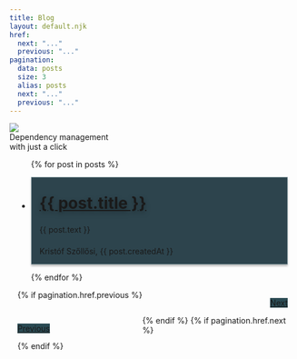 ```yaml
---
title: Blog
layout: default.njk
href:
  next: "..."
  previous: "..."
pagination:
  data: posts
  size: 3
  alias: posts
  next: "..."
  previous: "..."
---
```


<style type="text/css">
  .blog-container {
    max-width: 1200px;
    min-height: 100vh;
    margin: 0 auto;
    padding: 0 1em;
  }
  .article-list {
    display: grid;
    grid-template-columns: 1fr 1fr 1fr;
    align-content: start;
    grid-gap: 1em;
  }
  .article:first-of-type {
    grid-column: 1 / span 3;
  }
  .article {
    background: #2D444D;
    padding: 1em;
    border: 1px solid #718990;
    box-shadow: 0px 3px 3px rgba(0, 0, 0, 0.25);
  }
  .article h1 {
    filter: drop-shadow(0px 4px 4px rgba(0, 0, 0, 0.3));
    margin-block-start: 0;
    margin-block-end: 0;
    margin: .5em 0 0 0;
  }
  .article h1:hover {
    text-decoration: underline;
  }
  .article .text {
    margin: 1.5em 0;
  }

  .navigation-container {
    display: grid;
    max-width: 1200px;
    margin: 0 auto auto auto;
  }
  .navigation-container > p {
    display: inline-block;
    background: #2A4A53;
  }
  .navigation-container > p:hover {
    background: #2A4A61;
  }
  .navigation-container > p:first-child {
    justify-self: start;
  }
  .navigation-container > .next {
    grid-row: 1;
    grid-column: 2;
    justify-self: end !important;
  }
  @media screen and (max-width: 1200px) {
    .article-list {
      grid-template-columns: 1fr 1fr;
    }
    .article:first-of-type {
      grid-column: 1 / span 2;
    }
  }
  @media screen and (max-width: 600px) {
    .article-list {
      grid-template-columns: 1fr;
    }
    .article:first-of-type {
      grid-column: 1 / span 1;
    }
  }
</style>

<div class="logo-container">
  <img src="/img/logo.png" />
  <div id="slogan">Dependency management 
    <br /> with just a click
  </div>
</div>
<div class="blog-container">
  <ul class="article-list">
  {% for post in posts %}
  <li class="article">
    <a href="/posts/{{ post.id }}" class="title-container">
      <h1>{{ post.title }}</h1>
    </a>
    <div class="text">{{ post.text }}</div>
    <div>Kristóf Szőllősi, {{ post.createdAt }}</div>
  </li>
  {% endfor %}
  </ul>
  <div class="navigation-container">
  {% if pagination.href.previous %}
  <p class="button">
    <a href="{{pagination.href.previous}}">Previous</a>
  </p>
  {% endif %}
  {% if pagination.href.next %}
  <p class="button next">
    <a href="{{pagination.href.next}}">Next</a>
  </p>
  {% endif %}
  </div>
</div>


